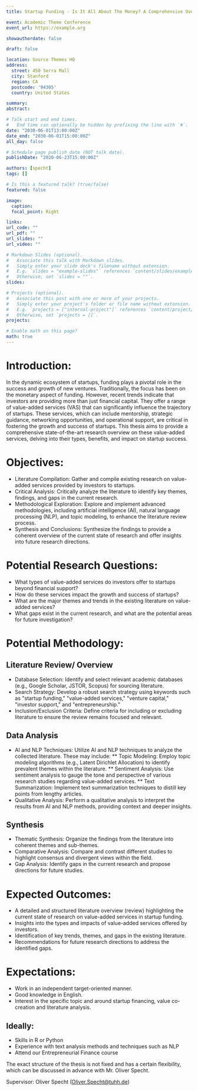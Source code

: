 ```yaml
---
title: Startup Funding - Is It All About The Money? A Comprehensive Overview Of The Current State of Research In Value Added Services

event: Academic Theme Conference
event_url: https://example.org

showauthordate: false

draft: false 

location: Source Themes HQ
address:
  street: 450 Serra Mall
  city: Stanford
  region: CA
  postcode: '94305'
  country: United States

summary:
abstract: 

# Talk start and end times.
#   End time can optionally be hidden by prefixing the line with `#`.
date: "2030-06-01T13:00:00Z"
date_end: "2030-06-01T15:00:00Z"
all_day: false

# Schedule page publish date (NOT talk date).
publishDate: "2020-06-23T15:00:00Z"

authors: [specht]
tags: []

# Is this a featured talk? (true/false)
featured: false

image:
  caption:
  focal_point: Right

links:
url_code: ""
url_pdf: ""
url_slides: ""
url_video: ""

# Markdown Slides (optional).
#   Associate this talk with Markdown slides.
#   Simply enter your slide deck's filename without extension.
#   E.g. `slides = "example-slides"` references `content/slides/example-slides.md`.
#   Otherwise, set `slides = ""`.
slides:

# Projects (optional).
#   Associate this post with one or more of your projects.
#   Simply enter your project's folder or file name without extension.
#   E.g. `projects = ["internal-project"]` references `content/project/deep-learning/index.md`.
#   Otherwise, set `projects = []`.
projects:

# Enable math on this page?
math: true
---
```


# Introduction:
In the dynamic ecosystem of startups, funding plays a pivotal role in the success and growth of new ventures. Traditionally, the focus has been on the monetary aspect of funding. However, recent trends indicate that investors are providing more than just financial capital. They offer a range of value-added services (VAS) that can significantly influence the trajectory of startups. These services, which can include mentorship, strategic guidance, networking opportunities, and operational support, are critical in fostering the growth and success of startups. This thesis aims to provide a comprehensive state-of-the-art research overview on these value-added services, delving into their types, benefits, and impact on startup success.



# Objectives:
* Literature Compilation: Gather and compile existing research on value-added services provided by investors to startups.
* Critical Analysis: Critically analyze the literature to identify key themes, findings, and gaps in the current research.
* Methodological Exploration: Explore and implement advanced methodologies, including artificial intelligence (AI), natural language processing (NLP), and topic modeling, to enhance the literature review process.
* Synthesis and Conclusions: Synthesize the findings to provide a coherent overview of the current state of research and offer insights into future research directions.


# Potential Research Questions:
* What types of value-added services do investors offer to startups beyond financial support?
* How do these services impact the growth and success of startups?
* What are the major themes and trends in the existing literature on value-added services?
* What gaps exist in the current research, and what are the potential areas for future investigation?


# Potential Methodology:
## Literature Review/ Overview
* Database Selection: Identify and select relevant academic databases (e.g., Google Scholar, JSTOR, Scopus) for sourcing literature.
* Search Strategy: Develop a robust search strategy using keywords such as "startup funding," "value-added services," "venture capital," "investor support," and "entrepreneurship."
* Inclusion/Exclusion Criteria: Define criteria for including or excluding literature to ensure the review remains focused and relevant.
## Data Analysis
* AI and NLP Techniques: Utilize AI and NLP techniques to analyze the collected literature. These may include:
** Topic Modeling: Employ topic modeling algorithms (e.g., Latent Dirichlet Allocation) to identify prevalent themes within the literature.
** Sentiment Analysis: Use sentiment analysis to gauge the tone and perspective of various research studies regarding value-added services.
** Text Summarization: Implement text summarization techniques to distill key points from lengthy articles.
* Qualitative Analysis: Perform a qualitative analysis to interpret the results from AI and NLP methods, providing context and deeper insights.
## Synthesis
* Thematic Synthesis: Organize the findings from the literature into coherent themes and sub-themes.
* Comparative Analysis: Compare and contrast different studies to highlight consensus and divergent views within the field.
* Gap Analysis: Identify gaps in the current research and propose directions for future studies.


# Expected Outcomes:
* A detailed and structured literature overview (review) highlighting the current state of research on value-added services in startup funding.
* Insights into the types and impacts of value-added services offered by investors.
* Identification of key trends, themes, and gaps in the existing literature.
* Recommendations for future research directions to address the identified gaps.

# Expectations:
* Work in an independent target-oriented manner.
* Good knowledge in English.
* Interest in the specific topic and around startup financing, value co-creation and literature analysis.


## Ideally:
* Skills in R or Python
* Experience with text analysis methods and techniques such as NLP
* Attend our Entrepreneurial Finance course

The exact structure of the thesis is not fixed and has a certain flexibility, which can be discussed in advance with Mr. Oliver Specht.

Supervisor: Oliver Specht (Oliver.Specht@tuhh.de)



